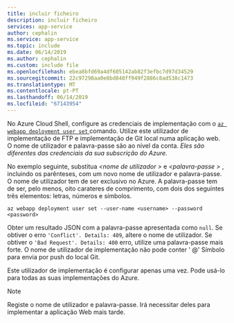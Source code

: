 ```yaml
---
title: incluir ficheiro
description: incluir ficheiro
services: app-service
author: cephalin
ms.service: app-service
ms.topic: include
ms.date: 06/14/2019
ms.author: cephalin
ms.custom: include file
ms.openlocfilehash: ebea8bfd69a4df605142ab82f3efbc7d97d34529
ms.sourcegitcommit: 22c97298aa0e8bd848ff949f2886c8ad538c1473
ms.translationtype: MT
ms.contentlocale: pt-PT
ms.lasthandoff: 06/14/2019
ms.locfileid: "67143954"
---
```

No Azure Cloud Shell, configure as credenciais de implementação com o [ `az webapp deployment user set` ](/cli/azure/webapp/deployment/user?view=azure-cli-latest#az-webapp-deployment-user-set) comando. Utilize este utilizador de implementação de FTP e implementação de Git local numa aplicação web. O nome de utilizador e palavra-passe são ao nível da conta. _Eles são diferentes das credenciais da sua subscrição do Azure._

No exemplo seguinte, substitua  *\<nome de utilizador >* e  *\<palavra-passe >* , incluindo os parênteses, com um novo nome de utilizador e palavra-passe. O nome de utilizador tem de ser exclusivo no Azure. A palavra-passe tem de ser, pelo menos, oito carateres de comprimento, com dois dos seguintes três elementos: letras, números e símbolos.

```azurecli-interactive
az webapp deployment user set --user-name <username> --password <password>
```

Obter um resultado JSON com a palavra-passe apresentada como `null`. Se obtiver o erro `'Conflict'. Details: 409`, altere o nome de utilizador. Se obtiver o `'Bad Request'. Details: 400` erro, utilize uma palavra-passe mais forte. O nome de utilizador de implementação não pode conter ' @' Símbolo para envia por push do local Git.

Este utilizador de implementação é configurar apenas uma vez. Pode usá-lo para todas as suas implementações do Azure.

> [!NOTE]
> Registe o nome de utilizador e palavra-passe. Irá necessitar deles para implementar a aplicação Web mais tarde.
>
>
